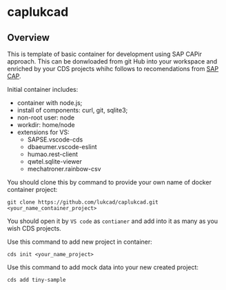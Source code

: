 # caplukcad

## Overview

This is template of basic container for development using SAP CAPir approach. This can be donwloaded from git Hub into your workspace and enriched by your CDS projects whihc follows to recomendations from [SAP CAP](https://cap.cloud.sap/docs/about/).

Initial container includes:

* container with node.js;
* install of components: curl, git, sqlite3;
* non-root user: node
* workdir: home/node
* extensions for VS:
  * SAPSE.vscode-cds
  * dbaeumer.vscode-eslint
  * humao.rest-client
  * qwtel.sqlite-viewer
  * mechatroner.rainbow-csv

You should clone this by command to provide your own name of docker container project:

    git clone https://github.com/lukcad/caplukcad.git <your_name_container_project>


You should open it by `VS code` as `contianer` and add into it as many as you wish CDS projects.

Use this command to add new project in container:

    cds init <your_name_project>

Use this command to add mock data into your new created project:

    cds add tiny-sample

